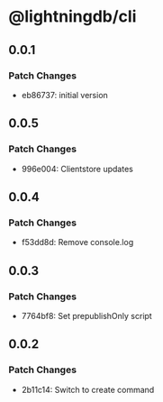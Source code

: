 # @lightningdb/cli

## 0.0.1

### Patch Changes

- eb86737: initial version

## 0.0.5

### Patch Changes

- 996e004: Clientstore updates

## 0.0.4

### Patch Changes

- f53dd8d: Remove console.log

## 0.0.3

### Patch Changes

- 7764bf8: Set prepublishOnly script

## 0.0.2

### Patch Changes

- 2b11c14: Switch to create command

